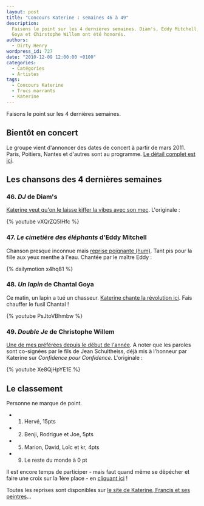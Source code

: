 ```yaml
---
layout: post
title: "Concours Katerine : semaines 46 à 49"
description:
  Faisons le point sur les 4 dernières semaines. Diam's, Eddy Mitchell, Chantal
  Goya et Chirstophe Willem ont été honorés.
authors:
  - Dirty Henry
wordpress_id: 727
date: "2010-12-09 12:00:00 +0100"
categories:
  - Catégories
  - Artistes
tags:
  - Concours Katerine
  - Trucs marrants
  - Katerine
---
```


Faisons le point sur les 4 dernières semaines.

## Bientôt en concert

Le groupe vient d'annoncer des dates de concert à partir de mars 2011. Paris,
Poitiers, Nantes et d'autres sont au programme.
[Le détail complet est ici](http://www.katerinefrancisetsespeintres.com/concerts.html).

## Les chansons des 4 dernières semaines

### 46. _DJ_ de Diam's

[Katerine veut qu'on le laisse kiffer la vibes avec son mec](http://www.katerinefrancisetsespeintres.com/dj.html).
L'originale :

{% youtube vXQrZQ5IHfc %}

### 47. _Le cimetière des éléphants_ d'Eddy Mitchell

Chanson presque inconnue mais
[reprise poignante (hum)](http://www.katerinefrancisetsespeintres.com/elephants.html).
Tant pis pour la fille aux yeux menthe à l'eau. Chantée par le maître Eddy :

{% dailymotion x4hq81 %}

### 48. _Un lapin_ de Chantal Goya

Ce matin, un lapin a tué un chasseur.
[Katerine chante la révolution ici](http://www.katerinefrancisetsespeintres.com/lapin.html).
Fais chauffer le fusil Chantal !

{% youtube PsJtoVBhmbw %}

### 49. _Double Je_ de Christophe Willem

[Une de mes préférées depuis le début de l'année](http://www.katerinefrancisetsespeintres.com/double.html).
A noter que les paroles sont co-signées par le fils de Jean Schultheiss, déjà
mis à l'honneur par Katerine sur _Confidence pour Confidence_. L'originale :

{% youtube Xe8QjHpYE1E %}

## Le classement

Personne ne marque de point.

- 1. Hervé, 15pts
- 2. Benji, Rodrigue et Joe, 5pts
- 5. Marion, David, Loïc et kr, 4pts
- 9. Le reste du monde à 0 pt

Il est encore temps de participer - mais faut quand même se dêpécher et faire
une croix sur la 1ère place - en [cliquant ici](569) !

Toutes les reprises sont disponibles sur
[le site de Katerine, Francis et ses peintres](http://www.katerinefrancisetsespeintres.com/)…
